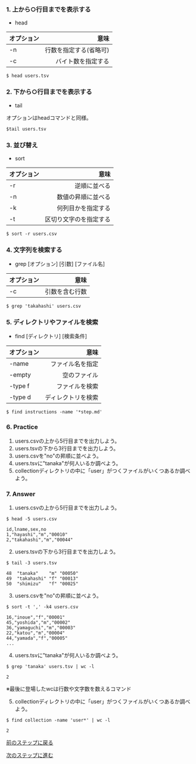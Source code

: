 ### 1. 上から○行目までを表示する
* head

|オプション|意味|
|:--|--:|
|-n|行数を指定する(省略可)|
|-c|バイト数を指定する|

```
$ head users.tsv
```

### 2. 下から○行目までを表示する
* tail

オプションはheadコマンドと同様。

```
$tail users.tsv
```

### 3. 並び替え
* sort

|オプション|意味|
|:--|--:|
|-r|逆順に並べる|
|-n|数値の昇順に並べる|
|-k|何列目かを指定する|
|-t|区切り文字のを指定する|

```
$ sort -r users.csv
```

### 4. 文字列を検索する
* grep [オプション] [引数] [ファイル名]

|オプション|意味|
|:--|--:|
|-c|引数を含む行数|
```
$ grep 'takahashi' users.csv
```

### 5. ディレクトリやファイルを検索
* find [ディレクトリ] [検索条件]

|オプション|意味|
|:--|--:|
|-name|ファイル名を指定|
|-empty|空のファイル|
|-type f|ファイルを検索|
|-type d|ディレクトリを検索|

```
$ find instructions -name '*step.md'
```

### 6. Practice
1. users.csvの上から5行目までを出力しよう。
2. users.tsvの下から3行目までを出力しよう。
3. users.csvを"no"の昇順に並べよう。
4. users.tsvに"tanaka"が何人いるか調べよう。
5. collectionディレクトリの中に「user」がつくファイルがいくつあるか調べよう。

### 7. Answer
1. users.csvの上から5行目までを出力しよう。

```
$ head -5 users.csv

id,lname,sex,no
1,"hayashi","m","00010"
2,"takahashi","m","00044"
```
2. users.tsvの下から3行目までを出力しよう。

```
$ tail -3 users.tsv

48	"tanaka"	"m"	"00050"
49	"takahashi"	"f"	"00013"
50	"shimizu"	"f"	"00025"
```
3. users.csvを"no"の昇順に並べよう。

```
$ sort -t ',' -k4 users.csv

16,"inoue","f","00001"
45,"yoshida","m","00002"
36,"yamaguchi","m","00003"
22,"katou","m","00004"
44,"yamada","f","00005"
...
```
4. users.tsvに"tanaka"が何人いるか調べよう。

```
$ grep 'tanaka' users.tsv | wc -l

2
```
※最後に登場したwcは行数や文字数を数えるコマンド

5. collectionディレクトリの中に「user」がつくファイルがいくつあるか調べよう。

```
$ find collection -name 'user*' | wc -l

2
```

[前のステップに戻る](https://github.com/imadashodai/command-master/blob/master/instructions/second_step.md)

[次のステップに進む](#)
